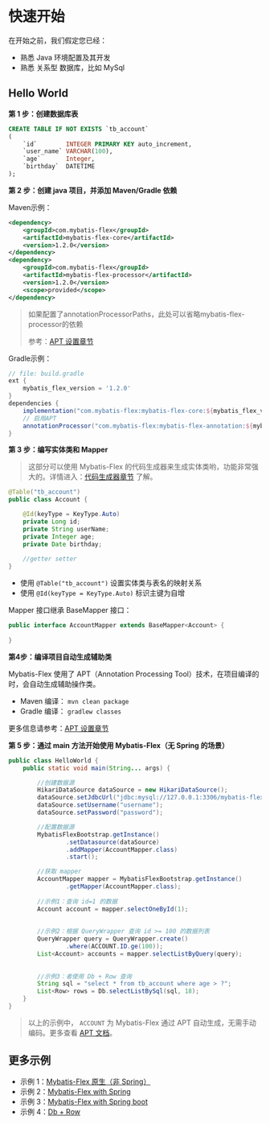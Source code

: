 # 快速开始

在开始之前，我们假定您已经：

- 熟悉 Java 环境配置及其开发
- 熟悉 关系型 数据库，比如 MySql

## Hello World

**第 1 步：创建数据库表**

```sql
CREATE TABLE IF NOT EXISTS `tb_account`
(
    `id`        INTEGER PRIMARY KEY auto_increment,
    `user_name` VARCHAR(100),
    `age`       Integer,
    `birthday`  DATETIME
);
```

**第 2 步：创建 java 项目，并添加 Maven/Gradle 依赖**

Maven示例：

```xml
<dependency>
    <groupId>com.mybatis-flex</groupId>
    <artifactId>mybatis-flex-core</artifactId>
    <version>1.2.0</version>
</dependency>
<dependency>
    <groupId>com.mybatis-flex</groupId>
    <artifactId>mybatis-flex-processor</artifactId>
    <version>1.2.0</version>
    <scope>provided</scope>
</dependency>
```

> 如果配置了annotationProcessorPaths，此处可以省略mybatis-flex-processor的依赖
>
> 参考：[APT 设置章节](../others/apt.md)

Gradle示例：

```groovy
// file: build.gradle
ext {
    mybatis_flex_version = '1.2.0'
}
dependencies {
    implementation("com.mybatis-flex:mybatis-flex-core:${mybatis_flex_version}")
    // 启用APT
    annotationProcessor("com.mybatis-flex:mybatis-flex-annotation:${mybatis_flex_version}")
}
```

**第 3 步：编写实体类和 Mapper**

> 这部分可以使用 Mybatis-Flex 的代码生成器来生成实体类哟，功能非常强大的。详情进入：[代码生成器章节](../others/codegen.md) 了解。

```java
@Table("tb_account")
public class Account {

    @Id(keyType = KeyType.Auto)
    private Long id;
    private String userName;
    private Integer age;
    private Date birthday;
    
    //getter setter
}
```
- 使用 `@Table("tb_account")` 设置实体类与表名的映射关系
- 使用 `@Id(keyType = KeyType.Auto)` 标识主键为自增

Mapper 接口继承 BaseMapper 接口：
```java
public interface AccountMapper extends BaseMapper<Account> {
    
}
```

**第4步：编译项目自动生成辅助类**

Mybatis-Flex 使用了 APT（Annotation Processing Tool）技术，在项目编译的时，会自动生成辅助操作类。

- Maven 编译： `mvn clean package`
- Gradle 编译： `gradlew classes`



更多信息请参考：[APT 设置章节](../others/apt.md)



**第 5 步：通过 main 方法开始使用 Mybatis-Flex（无 Spring 的场景）**

```java
public class HelloWorld {
    public static void main(String... args) {

        //创建数据源
        HikariDataSource dataSource = new HikariDataSource();
        dataSource.setJdbcUrl("jdbc:mysql://127.0.0.1:3306/mybatis-flex");
        dataSource.setUsername("username");
        dataSource.setPassword("password");

        //配置数据源
        MybatisFlexBootstrap.getInstance()
                .setDatasource(dataSource)
                .addMapper(AccountMapper.class)
                .start();

        //获取 mapper
        AccountMapper mapper = MybatisFlexBootstrap.getInstance()
                .getMapper(AccountMapper.class);
        
        //示例1：查询 id=1 的数据
        Account account = mapper.selectOneById(1);
        
        
        //示例2：根据 QueryWrapper 查询 id >= 100 的数据列表
        QueryWrapper query = QueryWrapper.create()
                .where(ACCOUNT.ID.ge(100));
        List<Account> accounts = mapper.selectListByQuery(query);
        
        
        //示例3：者使用 Db + Row 查询
        String sql = "select * from tb_account where age > ?";
        List<Row> rows = Db.selectListBySql(sql, 18);
    }
}
```

> 以上的示例中， `ACCOUNT` 为 Mybatis-Flex 通过 APT 自动生成，无需手动编码。更多查看 [APT 文档](../others/apt.md)。


## 更多示例

- 示例 1：[Mybatis-Flex 原生（非 Spring）](https://gitee.com/mybatis-flex/mybatis-flex/tree/main/mybatis-flex-test/mybatis-flex-native-test)
- 示例 2：[Mybatis-Flex with Spring](https://gitee.com/mybatis-flex/mybatis-flex/tree/main/mybatis-flex-test/mybatis-flex-spring-test)
- 示例 3：[Mybatis-Flex with Spring boot](https://gitee.com/mybatis-flex/mybatis-flex/tree/main/mybatis-flex-test/mybatis-flex-spring-boot-test)
- 示例 4：[Db + Row](https://gitee.com/mybatis-flex/mybatis-flex/blob/main/mybatis-flex-test/mybatis-flex-native-test/src/main/java/com/mybatisflex/test/DbTestStarter.java)